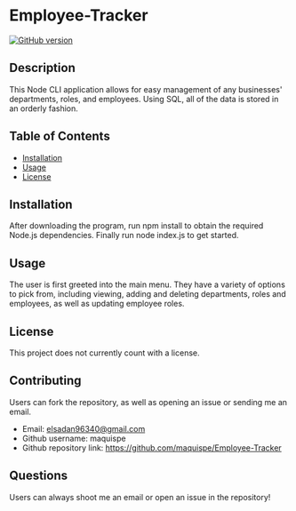 # Employee-Tracker
[![GitHub version](https://badge.fury.io/gh/boennemann%2Fbadges.svg)](http://badge.fury.io/gh/boennemann%2Fbadges)
## Description
This Node CLI application allows for easy management of any businesses' departments, roles, and employees. Using SQL, all of the data is stored in an orderly fashion.
## Table of Contents
    
* [Installation](#installation)
* [Usage](#usage)
* [License](#license)

## Installation

After downloading the program, run npm install to obtain the required Node.js dependencies. Finally run node index.js to get started.

## Usage

The user is first greeted into the main menu. They have a variety of options to pick from, including viewing, adding and deleting departments, roles and employees, as well as updating employee roles.

## License

This project does not currently count with a license.

## Contributing

Users can fork the repository, as well as opening an issue or sending me an email.
* Email: elsadan96340@gmail.com
* Github username: maquispe
* Github repository link: https://github.com/maquispe/Employee-Tracker

## Questions

Users can always shoot me an email or open an issue in the repository!